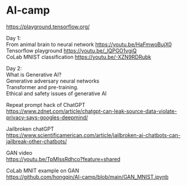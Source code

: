 # AI-camp

https://playground.tensorflow.org/

Day 1: <br> 
From animal brain to neural network https://youtu.be/HaFmwoBujX0 <br> 
Tensorflow playground https://youtu.be/_lQPGO1vgiQ <br> 
CoLab MNIST classification https://youtu.be/-XZN9RDRubk <br> 

Day 2:<br> 
What is Generative AI? <br> 
Generative adversary neural networks <br> 
Transformer and pre-training. <br> 
Ethical and safety issues of generative AI <br> 

Repeat prompt hack of ChatGPT <br> 
https://www.zdnet.com/article/chatgpt-can-leak-source-data-violate-privacy-says-googles-deepmind/ <br> 

Jailbroken chatGPT <br>  https://www.scientificamerican.com/article/jailbroken-ai-chatbots-can-jailbreak-other-chatbots/ <br> 

GAN video <br> 
https://youtu.be/TpMIssRdhco?feature=shared <br> 

CoLab MNIT example on GAN <br> 
https://github.com/hongqin/AI-camp/blob/main/GAN_MNIST.ipynb 
